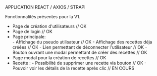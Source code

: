 APPLICATION REACT  / AXIOS / STRAPI

Fonctionnalités présentes pour la V1. 
  
  - Page de création d'utilisateurs                                                 // OK
  - Page de login                                                                   // OK
  - Page principale:  
                - Affichage du pseudo utilisateur                                   // OK
                - Affichage des recettes déja créées                                // OK
                - Lien permettant de déconnecter l'utilisateur                      // OK
                - Bouton ouvrant une modal permettant de créer des recettes         // OK
  - Page modal pour la création de recettes                                         // OK
  - Recette : 
                - Possibilité de supprimer une recette via bouton                   // OK
                - Pouvoir voir les détails de la recette après clic                  // EN COURS
  

